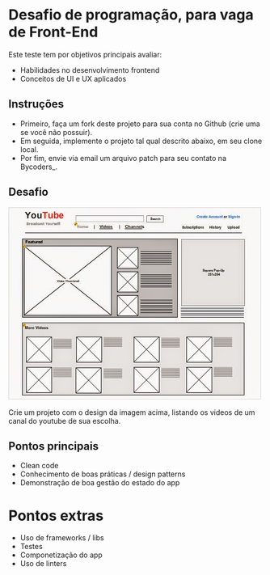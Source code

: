 # Desafio de programação, para vaga de Front-End

Este teste tem por objetivos principais avaliar:

- Habilidades no desenvolvimento frontend
- Conceitos de UI e UX aplicados

## Instruções

- Primeiro, faça um fork deste projeto para sua conta no Github (crie uma se você não possuir).
- Em seguida, implemente o projeto tal qual descrito abaixo, em seu clone local.
- Por fim, envie via email um arquivo patch para seu contato na Bycoders_.

## Desafio

![screen](/image.png)

Crie um projeto com o design da imagem acima, listando os videos de um canal do youtube de sua escolha.


## Pontos principais

- Clean code
- Conhecimento de boas práticas / design patterns
- Demonstração de boa gestão do estado do app

# Pontos extras
- Uso de frameworks / libs
- Testes
- Componetização do app
- Uso de linters
